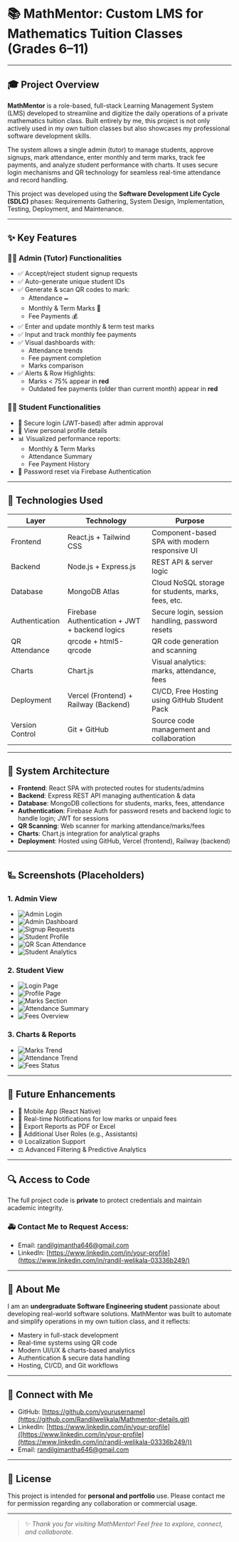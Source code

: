 # 📚 MathMentor: Custom LMS for Mathematics Tuition Classes (Grades 6–11)

---

## 🎓 Project Overview

**MathMentor** is a role-based, full-stack Learning Management System (LMS) developed to streamline and digitize the daily operations of a private mathematics tuition class. Built entirely by me, this project is not only actively used in my own tuition classes but also showcases my professional software development skills.

The system allows a single admin (tutor) to manage students, approve signups, mark attendance, enter monthly and term marks, track fee payments, and analyze student performance with charts. It uses secure login mechanisms and QR technology for seamless real-time attendance and record handling.

This project was developed using the **Software Development Life Cycle (SDLC)** phases: Requirements Gathering, System Design, Implementation, Testing, Deployment, and Maintenance.

---

## ✨ Key Features

### 👨‍🏫 Admin (Tutor) Functionalities
- ✅ Accept/reject student signup requests
- ✅ Auto-generate unique student IDs
- ✅ Generate & scan QR codes to mark:
  - Attendance 🗕️
  - Monthly & Term Marks 🧪
  - Fee Payments 💰
- ✅ Enter and update monthly & term test marks
- ✅ Input and track monthly fee payments
- ✅ Visual dashboards with:
  - Attendance trends
  - Fee payment completion
  - Marks comparison
- ✅ Alerts & Row Highlights:
  - Marks < 75% appear in **red**
  - Outdated fee payments (older than current month) appear in **red**

### 👨‍🎓 Student Functionalities
- 🔐 Secure login (JWT-based) after admin approval
- 👤 View personal profile details
- 📊 Visualized performance reports:
  - Monthly & Term Marks
  - Attendance Summary
  - Fee Payment History
- 🔁 Password reset via Firebase Authentication

---

## 🚀 Technologies Used

| Layer             | Technology                        | Purpose                                               |
|------------------|-----------------------------------|-------------------------------------------------------|
| Frontend         | React.js + Tailwind CSS           | Component-based SPA with modern responsive UI         |
| Backend          | Node.js + Express.js              | REST API & server logic                               |
| Database         | MongoDB Atlas                     | Cloud NoSQL storage for students, marks, fees, etc.   |
| Authentication   | Firebase Authentication + JWT + backend logics     | Secure login, session handling, password resets       |
| QR Attendance    | qrcode + html5-qrcode             | QR code generation and scanning                       |
| Charts           | Chart.js                          | Visual analytics: marks, attendance, fees             |
| Deployment       | Vercel (Frontend) + Railway (Backend) | CI/CD, Free Hosting using GitHub Student Pack     |
| Version Control  | Git + GitHub                      | Source code management and collaboration              |

---

## 📄 System Architecture

- **Frontend**: React SPA with protected routes for students/admins
- **Backend**: Express REST API managing authentication & data
- **Database**: MongoDB collections for students, marks, fees, attendance
- **Authentication**: Firebase Auth for password resets and backend logic to handle login; JWT for sessions
- **QR Scanning**: Web scanner for marking attendance/marks/fees
- **Charts**: Chart.js integration for analytical graphs
- **Deployment**: Hosted using GitHub, Vercel (frontend), Railway (backend)

---

## 🜐 Screenshots (Placeholders)

### 1. Admin View
- ![Admin Login](./screenshots/admin-login.png)
- ![Admin Dashboard](./screenshots/admin-dashboard.png)
- ![Signup Requests](./screenshots/admin-signup-request.png)
- ![Student Profile](./screenshots/admin-student-profile-full.png)
- ![QR Scan Attendance](./screenshots/admin-qr-scan-page.png)
- ![Student Analytics](./screenshots/admin-all-student-marks.png)

### 2. Student View
- ![Login Page](./screenshots/login-page.png)
- ![Profile Page](./screenshots/student-profile-full.png)
- ![Marks Section](./screenshots/student-marks-section.png)
- ![Attendance Summary](./screenshots/student-attendance-section.png)
- ![Fees Overview](./screenshots/strudent-fees-section.png)

### 3. Charts & Reports
- ![Marks Trend](./screenshots/performance-charts-marks.png)
- ![Attendance Trend](./screenshots/performance-charts-attendance.png)
- ![Fees Status](./screenshots/performance-charts-fees.png)

---


## 🚀 Future Enhancements

- 📱 Mobile App (React Native)
- 📧 Real-time Notifications for low marks or unpaid fees
- 🔢 Export Reports as PDF or Excel
- 🤝 Additional User Roles (e.g., Assistants)
- 🌐 Localization Support
- ⚖️ Advanced Filtering & Predictive Analytics

---

## 🔍 Access to Code

The full project code is **private** to protect credentials and maintain academic integrity.

### 🚑 Contact Me to Request Access:
- Email: [randilgimantha646@gmail.com](randilgimantha646@gmail.com)
- LinkedIn: [https://www.linkedin.com/in/your-profile](https://www.linkedin.com/in/randil-welikala-03336b249/)

---

## 👤 About Me

I am an **undergraduate Software Engineering student** passionate about developing real-world software solutions. MathMentor was built to automate and simplify operations in my own tuition class, and it reflects:

- Mastery in full-stack development
- Real-time systems using QR code
- Modern UI/UX & charts-based analytics
- Authentication & secure data handling
- Hosting, CI/CD, and Git workflows

---

## 💬 Connect with Me

- GitHub: [https://github.com/yourusername](https://github.com/Randilwelikala/Mathmentor-details.git)
- LinkedIn: [https://www.linkedin.com/in/your-profile]([https://www.linkedin.com/in/your-profile](https://www.linkedin.com/in/randil-welikala-03336b249/))
- Email: randilgimantha646@gmail.com

---

## 📄 License

This project is intended for **personal and portfolio** use. Please contact me for permission regarding any collaboration or commercial usage.

---

> ✨ _Thank you for visiting MathMentor! Feel free to explore, connect, and collaborate._

